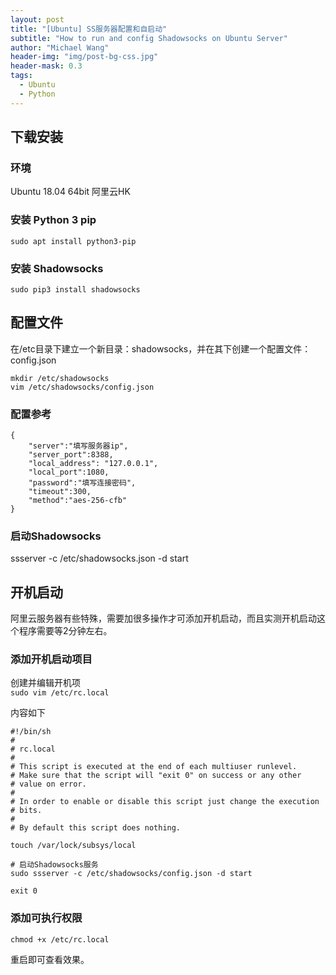 ```yaml
---
layout: post
title: "[Ubuntu] SS服务器配置和自启动"
subtitle: "How to run and config Shadowsocks on Ubuntu Server"
author: "Michael Wang"
header-img: "img/post-bg-css.jpg"
header-mask: 0.3
tags:
  - Ubuntu
  - Python
---
```


## 下载安装
### 环境
Ubuntu 18.04 64bit 阿里云HK
### 安装 Python 3 pip
```sudo apt install python3-pip```
### 安装 Shadowsocks
```sudo pip3 install shadowsocks```

## 配置文件
在/etc目录下建立一个新目录：shadowsocks，并在其下创建一个配置文件：config.json
```shell
mkdir /etc/shadowsocks
vim /etc/shadowsocks/config.json
```
### 配置参考
```
{
    "server":"填写服务器ip",
    "server_port":8388,
    "local_address": "127.0.0.1",
    "local_port":1080,
    "password":"填写连接密码",
    "timeout":300,
    "method":"aes-256-cfb"
}
```
### 启动Shadowsocks
ssserver -c /etc/shadowsocks.json -d start

## 开机启动
阿里云服务器有些特殊，需要加很多操作才可添加开机启动，而且实测开机启动这个程序需要等2分钟左右。
### 添加开机启动项目
创建并编辑开机项  
```sudo vim /etc/rc.local```

内容如下
```
#!/bin/sh
#
# rc.local
#
# This script is executed at the end of each multiuser runlevel.
# Make sure that the script will "exit 0" on success or any other
# value on error.
#
# In order to enable or disable this script just change the execution
# bits.
#
# By default this script does nothing.

touch /var/lock/subsys/local

# 启动Shadowsocks服务
sudo ssserver -c /etc/shadowsocks/config.json -d start

exit 0
```

### 添加可执行权限
```chmod +x /etc/rc.local```

重启即可查看效果。

